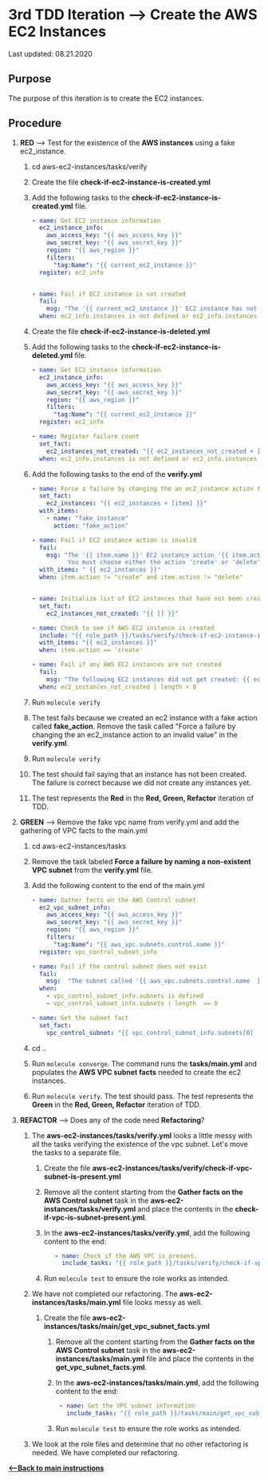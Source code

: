 # 3rd TDD Iteration --> Create the AWS EC2 Instances

Last updated: 08.21.2020

## Purpose

The purpose of this iteration is to create the EC2 instances.

## Procedure

1. **RED** --> Test for the existence of the **AWS instances** 
   using a fake ec2_instance.

    1. cd aws-ec2-instances/tasks/verify
    1. Create the file **check-if-ec2-instance-is-created.yml**
    1. Add the following tasks to the **check-if-ec2-instance-is-created.yml** file.
    
        ```yaml
        - name: Get EC2 instance information
          ec2_instance_info:
            aws_access_key: "{{ aws_access_key }}"
            aws_secret_key: "{{ aws_secret_key }}"
            region: "{{ aws_region }}"
            filters:
              "tag:Name": "{{ current_ec2_instance }}"
          register: ec2_info
        
        
        - name: Fail if EC2 instance is not created
          fail:
            msg: "The '{{ current_ec2_instance }}' EC2 instance has not been created."
          when: ec2_info.instances is not defined or ec2_info.instances | length == 0
        ```
    1. Create the file **check-if-ec2-instance-is-deleted.yml**
    1. Add the following tasks to the **check-if-ec2-instance-is-deleted.yml** file.
    
        ```yaml
        - name: Get EC2 instance information
          ec2_instance_info:
            aws_access_key: "{{ aws_access_key }}"
            aws_secret_key: "{{ aws_secret_key }}"
            region: "{{ aws_region }}"
            filters:
              "tag:Name": "{{ current_ec2_instance }}"
          register: ec2_info
        
        - name: Register failure count
          set_fact:
            ec2_instances_not_created: "{{ ec2_instances_not_created + [current_ec2_instance] }}"
          when: ec2_info.instances is not defined or ec2_info.instances | length == 0
        ```
    1. Add the following tasks to the end of the **verify.yml**
    
        ```yaml
        - name: Force a failure by changing the an ec2_instance action to an invalid value
          set_fact:
            ec2_instances: "{{ ec2_instances + [item] }}"
          with_items:
            - name: "fake_instance"
              action: "fake_action"

        - name: Fail if EC2 instance action is invalid
          fail:
            msg: "The '{{ item.name }}' EC2 instance action '{{ item.action }}' is not valid.
                  You must choose either the action 'create' or 'delete'."
          with_items: " {{ ec2_instances }}"
          when: item.action != "create" and item.action != "delete"
        

        - name: Initialize list of EC2 instances that have not been created
          set_fact:
            ec2_instances_not_created: "{{ [] }}"
        
        - name: Check to see if AWS EC2 instance is created
          include: "{{ role_path }}/tasks/verify/check-if-ec2-instance-is-created.yml current_ec2_instance={{ item.name }}"
          with_items: "{{ ec2_instances }}"
          when: item.action == 'create'
        
        - name: Fail if any AWS EC2 instances are not created
          fail:
            msg: "The following EC2 instances did not get created: {{ ec2_instances_not_created | join(',') }}"
          when: ec2_instances_not_created | length > 0
        ```
    
    1. Run `molecule verify`
    1. The test fails because we created an ec2 instance with a fake action called
      **fake_action**.  Remove the task called 
      "Force a failure by changing the an ec2_instance action to an invalid value"
      in the **verify.yml**.
    1. Run `molecule verify`
    1. The test should fail saying that an instance has not been created.  The
    failure is correct because we did not create any instances yet.     
    1. The test represents
       the **Red** in the **Red, Green, Refactor** iteration of TDD.

1. **GREEN** --> Remove the fake vpc name from verify.yml and add the
gathering of VPC facts to the main.yml

    1. cd aws-ec2-instances/tasks
    1. Remove the task labeled **Force a failure by naming a non-existent VPC subnet**
    from the **verify.yml** file.
    1. Add the following content to the end of the main.yml
    
        ```yaml
        - name: Gather facts on the AWS Control subnet
          ec2_vpc_subnet_info:
            aws_access_key: "{{ aws_access_key }}"
            aws_secret_key: "{{ aws_secret_key }}"
            region: "{{ aws_region }}"
            filters:
              "tag:Name": "{{ aws_vpc.subnets.control.name }}"
          register: vpc_control_subnet_info
        
        - name: Fail if the control subnet does not exist
          fail:
            msg:  "The subnet called '{{ aws_vpc.subnets.control.name  }}' does not exist."
          when:
            - vpc_control_subnet_info.subnets is defined
            - vpc_control_subnet_info.subnets | length  == 0
        
        - name: Get the subnet fact
          set_fact:
            vpc_control_subnet: "{{ vpc_control_subnet_info.subnets[0]  }}"
        ```
    1. cd ..
    
    1. Run `molecule converge`.  The command runs the **tasks/main.yml**
       and populates the **AWS VPC subnet facts** needed to create the ec2 instances.
    
    1. Run `molecule verify`. The test should pass.  The test represents
       the **Green** in the **Red, Green, Refactor** iteration of TDD.
  
1. **REFACTOR** --> Does any of the code need **Refactoring**?

    1. The **aws-ec2-instances/tasks/verify.yml** looks a 
       little messy with all the tasks verifying the existence of the vpc subnet.
       Let's move the tasks to a separate file.
    
        1. Create the file **aws-ec2-instances/tasks/verify/check-if-vpc-subnet-is-present.yml**  
        
        1. Remove all the content starting from the 
           **Gather facts on the AWS Control subnet** task in the
           **aws-ec2-instances/tasks/verify.yml**
           and place the contents in the **check-if-vpc-is-subnet-present.yml**.
        
        1. In the **aws-ec2-instances/tasks/verify.yml**, 
           add the following content to the end:
        
            ```yaml
               - name: Check if the AWS VPC is present.
                 include_tasks: "{{ role_path }}/tasks/verify/check-if-vpc-subnet-is-present.yml"
           ```
        1. Run `molecule test` to ensure the role works as intended.
        
    1. We have not completed our refactoring.  The **aws-ec2-instances/tasks/main.yml**
       file looks messy as well. 
        
        1. Create the file **aws-ec2-instances/tasks/main/get_vpc_subnet_facts.yml**  
    
            1. Remove all the content starting from the
               **Gather facts on the AWS Control subnet** task
               in the **aws-ec2-instances/tasks/main.yml** file
               and place the contents in the **get_vpc_subnet_facts.yml**.
                
            1. In the **aws-ec2-instances/tasks/main.yml**, 
               add the following content to the end:
                
                 ```yaml
                  - name: Get the VPC subnet information
                    include_tasks: "{{ role_path }}/tasks/main/get_vpc_subnet_facts.yml"
                 ```
                
            1. Run `molecule test` to ensure the role works as intended.
        
    1. We look at the role files and determine that no other refactoring is needed.
       We have completed our refactoring.  

[**<--Back to main instructions**](../readme.md#3rdTDD)